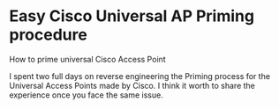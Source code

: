 # Easy Cisco Universal AP Priming procedure

How to prime universal Cisco Access Point

I spent two full days on reverse engineering the Priming process for the Universal Access Points made by Cisco. I think it worth to share the experience once you face the same issue.

